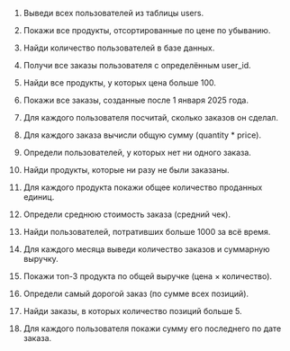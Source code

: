 

1. Выведи всех пользователей из таблицы users.

2. Покажи все продукты, отсортированные по цене по убыванию.

3. Найди количество пользователей в базе данных.

4. Получи все заказы пользователя с определённым user_id.

5. Найди все продукты, у которых цена больше 100.

6. Покажи все заказы, созданные после 1 января 2025 года.


7. Для каждого пользователя посчитай, сколько заказов он сделал.

8. Для каждого заказа вычисли общую сумму (quantity * price).

9. Определи пользователей, у которых нет ни одного заказа.

10. Найди продукты, которые ни разу не были заказаны.

11. Для каждого продукта покажи общее количество проданных единиц.

12. Определи среднюю стоимость заказа (средний чек).



13. Найди пользователей, потративших больше 1000 за всё время.

14. Для каждого месяца выведи количество заказов и суммарную выручку.

15. Покажи топ-3 продукта по общей выручке (цена × количество).

16. Определи самый дорогой заказ (по сумме всех позиций).

17. Найди заказы, в которых количество позиций больше 5.

18. Для каждого пользователя покажи сумму его последнего по дате заказа.
